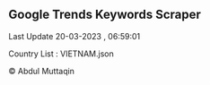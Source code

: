 

## Google Trends Keywords Scraper 
 
Last Update 20-03-2023 , 06:59:01

Country List :
VIETNAM.json



© Abdul Muttaqin 

